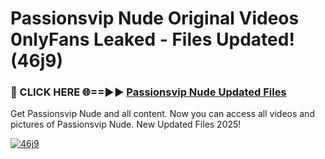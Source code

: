 # Passionsvip Nude Original Videos 0nlyFans Leaked - Files Updated! (46j9)

<h3>🔴 CLICK HERE 🌐==►► <a href="https://tinyurl.com/yrmya6cz" rel="nofollow">Passionsvip Nude Updated Files</a></h3>

Get Passionsvip Nude and all content. Now you can access all videos and pictures of Passionsvip Nude. New Updated Files 2025!

[![46j9](https://i.imgur.com/FMdXYCs.gif)](https://tinyurl.com/yrmya6cz)
